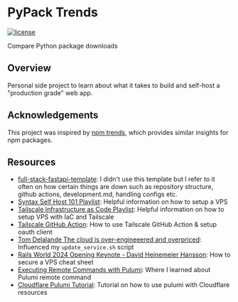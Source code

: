 # PyPack Trends
[![license](https://img.shields.io/github/license/tylerhillery/pypacktrends.svg)](https://github.com/tylerhillery/pypacktrends/blob/main/LICENSE)

Compare Python package downloads

## Overview

Personal side project to learn about what it takes to build and self-host a "production grade" web app.

## Acknowledgements

This project was inspired by [npm trends](https://www.npmtrends.com/), which provides similar insights for npm packages.

## Resources

- [full-stack-fastapi-template](https://github.com/fastapi/full-stack-fastapi-template): I didn't use this template but I refer to it often on how certain things are down such as repository structure, github actions, development.md, handling configs etc.
- [Syntax Self Host 101 Playlist](https://www.youtube.com/playlist?list=PLLnpHn493BHHAxTeLNUZEDLYc8uUwqGXa): Helpful information on how to setup a VPS
- [Tailscale Infrastructure as Code Playlist](https://www.youtube.com/playlist?list=PLbKN2w7aG8EIbpIcZ2iGGsFTIZ-zMqLOn): Helpful information on how to setup VPS with IaC and Tailscale
- [Tailscale GitHub Action](https://tailscale.com/kb/1276/tailscale-github-action): How to use Tailscale GitHub Action & setup oauth client
- [Tom Delalande The cloud is over-engineeered and overpriced](https://youtu.be/jFrGhodqC08?si=CCiQYRmts3zmvDdR): Influenced my `update_service.sh` script
- [Rails World 2024 Opening Keynote - David Heinemeier Hansson](https://youtu.be/-cEn_83zRFw?si=i_eTTaGHbmbDVc3N): How to secure a VPS cheat sheet
- [Executing Remote Commands with Pulumi](https://www.pulumi.com/blog/executing-remote-commands): Where I learned about Pulumi remote command
- [Cloudflare Pulumi Tutorial](https://developers.cloudflare.com/pulumi/tutorial/add-site): Tutorial on how to use pulumi with Cloudflare resources

